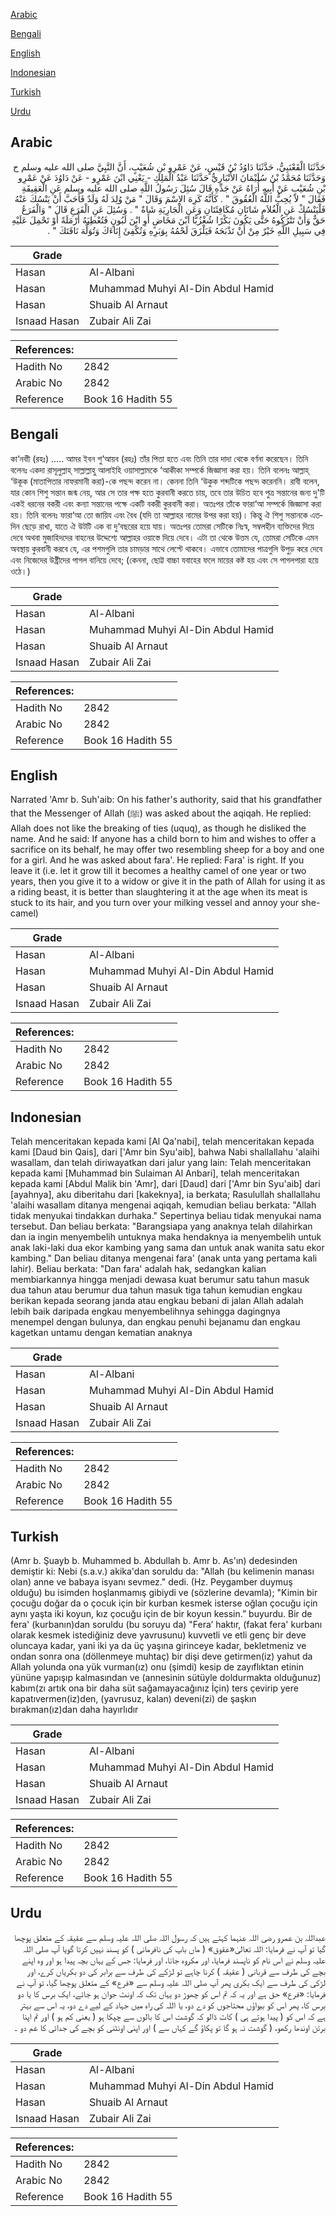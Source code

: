[Arabic](#arabic)

[Bengali](#bengali)

[English](#english)

[Indonesian](#indonesian)

[Turkish](#turkish)

[Urdu](#urdu)

## Arabic


<div dir="rtl" lang="ar" style={{fontSize:'larger',backgroundColor:'#f8f9fa',padding:20}}>
حَدَّثَنَا الْقَعْنَبِيُّ، حَدَّثَنَا دَاوُدُ بْنُ قَيْسٍ، عَنْ عَمْرِو بْنِ شُعَيْبٍ، أَنَّ النَّبِيَّ صلى الله عليه وسلم ح وَحَدَّثَنَا مُحَمَّدُ بْنُ سُلَيْمَانَ الأَنْبَارِيُّ حَدَّثَنَا عَبْدُ الْمَلِكِ - يَعْنِي ابْنَ عَمْرٍو - عَنْ دَاوُدَ عَنْ عَمْرِو بْنِ شُعَيْبٍ عَنْ أَبِيهِ أُرَاهُ عَنْ جَدِّهِ قَالَ سُئِلَ رَسُولُ اللَّهِ صلى الله عليه وسلم عَنِ الْعَقِيقَةِ فَقَالَ ‏"‏ لاَ يُحِبُّ اللَّهُ الْعُقُوقَ ‏"‏ ‏.‏ كَأَنَّهُ كَرِهَ الاِسْمَ وَقَالَ ‏"‏ مَنْ وُلِدَ لَهُ وَلَدٌ فَأَحَبَّ أَنْ يَنْسُكَ عَنْهُ فَلْيَنْسُكْ عَنِ الْغُلاَمِ شَاتَانِ مُكَافِئَتَانِ وَعَنِ الْجَارِيَةِ شَاةٌ ‏"‏ ‏.‏ وَسُئِلَ عَنِ الْفَرَعِ قَالَ ‏"‏ وَالْفَرَعُ حَقٌّ وَأَنْ تَتْرُكُوهُ حَتَّى يَكُونَ بَكْرًا شُغْزُبًّا ابْنَ مَخَاضٍ أَوِ ابْنَ لَبُونٍ فَتُعْطِيَهُ أَرْمَلَةً أَوْ تَحْمِلَ عَلَيْهِ فِي سَبِيلِ اللَّهِ خَيْرٌ مِنْ أَنْ تَذْبَحَهُ فَيَلْزَقَ لَحْمُهُ بِوَبَرِهِ وَتُكْفِئَ إِنَاءَكَ وَتُوَلِّهَ نَاقَتَكَ ‏"‏ ‏.‏
</div>
<div style={{backgroundColor:'#f8f9fa',padding:20, marginBottom: 10}}><table> <thead> <tr> <th>Grade</th> <th></th> </tr> </thead> <tbody> <tr><td>Hasan</td><td>Al-Albani</td></tr><tr><td>Hasan</td><td>Muhammad Muhyi Al-Din Abdul Hamid</td></tr><tr><td>Hasan</td><td>Shuaib Al Arnaut</td></tr><tr><td>Isnaad Hasan</td><td>Zubair Ali Zai</td></tr></tbody></table><table> <thead> <tr> <th>References:</th> <th></th> </tr> </thead> <tbody><tr><td>Hadith No</td><td>2842</td></tr><tr><td>Arabic No</td><td>2842</td></tr><tr><td>Reference</td><td>Book 16 Hadith 55</td></tr></tbody></table></div>

## Bengali


<div dir="ltr" lang="bn" style={{fontSize:'larger',backgroundColor:'#f8f9fa',padding:20}}>
কা‘নবাী (রহঃ) ..... আমর ইবন শু‘আয়ব (রহঃ) তাঁর পিতা হতে এবং তিনি তার দাদা থেকে বর্ণনা করেছেন। তিনি বলেনঃ একদা রাসূলুল্লাহ্ সাল্লাল্লাহু আলাইহি ওয়াসাল্লামকে ‘আকীকা সম্পর্কে জিজ্ঞাসা করা হয়। তিনি বলেনঃ আল্লাহ্ ‘উকূক (মাতাপিতার নাফরমানী করা)-কে পছন্দ করেন না। কেননা তিনি ‘উকুক শব্দটিকে পছন্দ করেননি। রাবী বলেন, যার কোন শিশু সন্তান জন্ম নেয়, আর সে তার পক্ষ হতে কুরবানী করতে চায়, তবে তার উচিত হবে পুত্র সন্তানের জন্য দু'টি একই ধরনের বকরী এবং কন্যা সন্তানের পক্ষে একটি বকরী কুরবানী করা। অতঃপর তাঁকে ফারা‘আ সম্পর্কে জিজ্ঞাসা করা হয়। তিনি বলেনঃ ফারা‘আ তো জায়িয এবং বৈধ (যদি তা আল্লাহর নামের উপর করা হয়)। কিন্তু ঐ শিশু সন্তানকে এতদিন ছেড়ে রাখা, যাতে ঐ উটটি এক বা দু‘বছরের হয়ে যায়। অতঃপর তোমরা সেটিকে নিঃস্ব, সম্বলহীন ব্যক্তিদের দিয়ে দেবে অথবা মুজাহিদদের বাহনের উদ্দেশ্যে আল্লাহর ওয়াস্তে দিয়ে দেবে। এটা তা থেকে উত্তম যে, তোমরা সেটিকে এমন অবস্থায় কুরবানী করবে যে, এর পশমগুলি তার চামড়ার সাথে লেপ্টে থাকবে। এভাবে তোমাদের পাত্রগুলি উপুড় করে দেবে এবং নিজেদের উষ্ট্রীদের পাগল বানিয়ে দেবে; (কেননা, ছোট্ট বাচ্চা যবাহের ফলে মায়ের কষ্ট হয় এবং সে পাগলপারা হয়ে ওঠে।)
</div>
<div style={{backgroundColor:'#f8f9fa',padding:20, marginBottom: 10}}><table> <thead> <tr> <th>Grade</th> <th></th> </tr> </thead> <tbody> <tr><td>Hasan</td><td>Al-Albani</td></tr><tr><td>Hasan</td><td>Muhammad Muhyi Al-Din Abdul Hamid</td></tr><tr><td>Hasan</td><td>Shuaib Al Arnaut</td></tr><tr><td>Isnaad Hasan</td><td>Zubair Ali Zai</td></tr></tbody></table><table> <thead> <tr> <th>References:</th> <th></th> </tr> </thead> <tbody><tr><td>Hadith No</td><td>2842</td></tr><tr><td>Arabic No</td><td>2842</td></tr><tr><td>Reference</td><td>Book 16 Hadith 55</td></tr></tbody></table></div>

## English


<div dir="ltr" lang="en" style={{fontSize:'larger',backgroundColor:'#f8f9fa',padding:20}}>
Narrated 'Amr b. Suh'aib: On his father's authority, said that his grandfather that the Messenger of Allah (ﷺ) was asked about the aqiqah. He replied: Allah does not like the breaking of ties (uquq), as though he disliked the name. And he said: If anyone has a child born to him and wishes to offer a sacrifice on its behalf, he may offer two resembling sheep for a boy and one for a girl. And he was asked about fara'. He replied: Fara' is right. If you leave it (i.e. let it grow till it becomes a healthy camel of one year or two years, then you give it to a widow or give it in the path of Allah for using it as a riding beast, it is better than slaughtering it at the age when its meat is stuck to its hair, and you turn over your milking vessel and annoy your she-camel)
</div>
<div style={{backgroundColor:'#f8f9fa',padding:20, marginBottom: 10}}><table> <thead> <tr> <th>Grade</th> <th></th> </tr> </thead> <tbody> <tr><td>Hasan</td><td>Al-Albani</td></tr><tr><td>Hasan</td><td>Muhammad Muhyi Al-Din Abdul Hamid</td></tr><tr><td>Hasan</td><td>Shuaib Al Arnaut</td></tr><tr><td>Isnaad Hasan</td><td>Zubair Ali Zai</td></tr></tbody></table><table> <thead> <tr> <th>References:</th> <th></th> </tr> </thead> <tbody><tr><td>Hadith No</td><td>2842</td></tr><tr><td>Arabic No</td><td>2842</td></tr><tr><td>Reference</td><td>Book 16 Hadith 55</td></tr></tbody></table></div>

## Indonesian


<div dir="ltr" lang="id" style={{fontSize:'larger',backgroundColor:'#f8f9fa',padding:20}}>
Telah menceritakan kepada kami [Al Qa'nabi], telah menceritakan kepada kami [Daud bin Qais], dari ['Amr bin Syu'aib], bahwa Nabi shallallahu 'alaihi wasallam, dan telah diriwayatkan dari jalur yang lain: Telah menceritakan kepada kami [Muhammad bin Sulaiman Al Anbari], telah menceritakan kepada kami [Abdul Malik bin 'Amr], dari [Daud] dari ['Amr bin Syu'aib] dari [ayahnya], aku diberitahu dari [kakeknya], ia berkata; Rasulullah shallallahu 'alaihi wasallam ditanya mengenai aqiqah, kemudian beliau berkata: "Allah tidak menyukai tindakkan durhaka." Sepertinya beliau tidak menyukai nama tersebut. Dan beliau berkata: "Barangsiapa yang anaknya telah dilahirkan dan ia ingin menyembelih untuknya maka hendaknya ia menyembelih untuk anak laki-laki dua ekor kambing yang sama dan untuk anak wanita satu ekor kambing." Dan beliau ditanya mengenai fara' (anak unta yang pertama kali lahir). Beliau berkata: "Dan fara' adalah hak, sedangkan kalian membiarkannya hingga menjadi dewasa kuat berumur satu tahun masuk dua tahun atau berumur dua tahun masuk tiga tahun kemudian engkau berikan kepada seorang janda atau engkau bebani di jalan Allah adalah lebih baik daripada engkau menyembelihnya sehingga dagingnya menempel dengan bulunya, dan engkau penuhi bejanamu dan engkau kagetkan untamu dengan kematian anaknya
</div>
<div style={{backgroundColor:'#f8f9fa',padding:20, marginBottom: 10}}><table> <thead> <tr> <th>Grade</th> <th></th> </tr> </thead> <tbody> <tr><td>Hasan</td><td>Al-Albani</td></tr><tr><td>Hasan</td><td>Muhammad Muhyi Al-Din Abdul Hamid</td></tr><tr><td>Hasan</td><td>Shuaib Al Arnaut</td></tr><tr><td>Isnaad Hasan</td><td>Zubair Ali Zai</td></tr></tbody></table><table> <thead> <tr> <th>References:</th> <th></th> </tr> </thead> <tbody><tr><td>Hadith No</td><td>2842</td></tr><tr><td>Arabic No</td><td>2842</td></tr><tr><td>Reference</td><td>Book 16 Hadith 55</td></tr></tbody></table></div>

## Turkish


<div dir="ltr" lang="tr" style={{fontSize:'larger',backgroundColor:'#f8f9fa',padding:20}}>
(Amr b. Şuayb b. Muhammed b. Abdullah b. Amr b. As'ın) dedesinden demiştir ki: Nebi (s.a.v.) akika'dan soruldu da: "Allah (bu kelimenin manası olan) anne ve babaya isyanı sevmez." dedi. (Hz. Peygamber duymuş olduğu) bu isimden hoşlanmamış gibiydi ve (sözlerine devamla); "Kimin bir çocuğu doğar da o çocuk için bir kurban kesmek isterse oğlan çocuğu için aynı yaşta iki koyun, kız çocuğu için de bir koyun kessin.” buyurdu. Bir de fera' (kurbanın)dan soruldu (bu soruyu da) "Fera’ haktır, (fakat fera' kurbanı olarak kesmek istediğiniz deve yavrusunu) kuvvetli ve etli genç bir deve oluncaya kadar, yani iki ya da üç yaşına girinceye kadar, bekletmeniz ve ondan sonra ona (döllenmeye muhtaç) bir dişi deve getirmen(iz) yahut da Allah yolunda ona yük vurman(ız) onu (şimdi) kesip de zayıflıktan etinin yününe yapışıp kalmasından ve (annesinin sütüyle doldurmakta olduğunuz) kabım(zı artık ona bir daha süt sağamayacağınız İçin) ters çevirip yere kapatıvermen(iz)den, (yavrusuz, kalan) deveni(zi) de şaşkın bırakman(ız)dan daha hayırlıdır
</div>
<div style={{backgroundColor:'#f8f9fa',padding:20, marginBottom: 10}}><table> <thead> <tr> <th>Grade</th> <th></th> </tr> </thead> <tbody> <tr><td>Hasan</td><td>Al-Albani</td></tr><tr><td>Hasan</td><td>Muhammad Muhyi Al-Din Abdul Hamid</td></tr><tr><td>Hasan</td><td>Shuaib Al Arnaut</td></tr><tr><td>Isnaad Hasan</td><td>Zubair Ali Zai</td></tr></tbody></table><table> <thead> <tr> <th>References:</th> <th></th> </tr> </thead> <tbody><tr><td>Hadith No</td><td>2842</td></tr><tr><td>Arabic No</td><td>2842</td></tr><tr><td>Reference</td><td>Book 16 Hadith 55</td></tr></tbody></table></div>

## Urdu


<div dir="rtl" lang="ur" style={{fontSize:'larger',backgroundColor:'#f8f9fa',padding:20}}>
عبداللہ بن عمرو رضی اللہ عنہما کہتے ہیں کہ رسول اللہ صلی اللہ علیہ وسلم سے عقیقہ کے متعلق پوچھا گیا تو آپ نے فرمایا: اللہ تعالیٰ«عقوق» ( ماں باپ کی نافرمانی ) کو پسند نہیں کرتا گویا آپ صلی اللہ علیہ وسلم نے اس نام کو ناپسند فرمایا، اور مکروہ جانا، اور فرمایا: جس کے یہاں بچہ پیدا ہو اور وہ اپنے بچے کی طرف سے قربانی ( عقیقہ ) کرنا چاہے تو لڑکے کی طرف سے برابر کی دو بکریاں کرے، اور لڑکی کی طرف سے ایک بکری پھر آپ صلی اللہ علیہ وسلم سے «فرع» کے متعلق پوچھا گیا، تو آپ نے فرمایا: «فرع» حق ہے اور یہ کہ تم اس کو چھوڑ دو یہاں تک کہ اونٹ جوان ہو جائے، ایک برس کا یا دو برس کا، پھر اس کو بیواؤں محتاجوں کو دے دو، یا اللہ کی راہ میں جہاد کے لیے دے دو، یہ اس سے بہتر ہے کہ اس کو ( پیدا ہوتے ہی ) کاٹ ڈالو کہ گوشت اس کا بالوں سے چپکا ہو ( یعنی کم ہو ) اور تم اپنا برتن اوندھا رکھو، ( گوشت نہ ہو گا تو پکاؤ گے کہاں سے ) اور اپنی اونٹنی کو بچے کی جدائی کا غم دو ۔
</div>
<div style={{backgroundColor:'#f8f9fa',padding:20, marginBottom: 10}}><table> <thead> <tr> <th>Grade</th> <th></th> </tr> </thead> <tbody> <tr><td>Hasan</td><td>Al-Albani</td></tr><tr><td>Hasan</td><td>Muhammad Muhyi Al-Din Abdul Hamid</td></tr><tr><td>Hasan</td><td>Shuaib Al Arnaut</td></tr><tr><td>Isnaad Hasan</td><td>Zubair Ali Zai</td></tr></tbody></table><table> <thead> <tr> <th>References:</th> <th></th> </tr> </thead> <tbody><tr><td>Hadith No</td><td>2842</td></tr><tr><td>Arabic No</td><td>2842</td></tr><tr><td>Reference</td><td>Book 16 Hadith 55</td></tr></tbody></table></div>